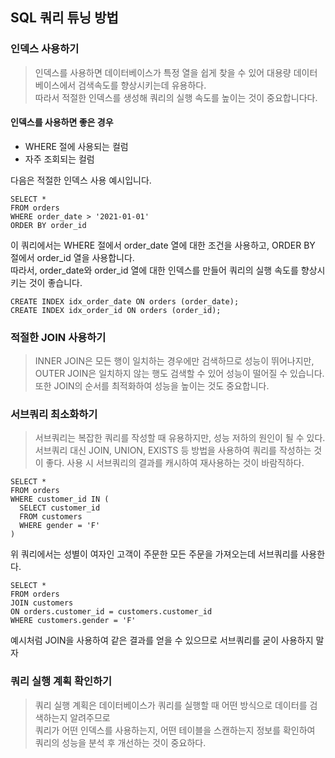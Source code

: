 ## SQL 쿼리 튜닝 방법

### 인덱스 사용하기
> 인덱스를 사용하면 데이터베이스가 특정 열을 쉽게 찾을 수 있어 대용량 데이터베이스에서 검색속도를 향상시키는데 유용하다. <br>
> 따라서 적절한 인덱스를 생성해 쿼리의 실행 속도를 높이는 것이 중요합니다다.<br>

#### 인덱스를 사용하면 좋은 경우
* WHERE 절에 사용되는 컬럼
* 자주 조회되는 컬럼
  
다음은 적절한 인덱스 사용 예시입니다.
```query
SELECT *
FROM orders
WHERE order_date > '2021-01-01'
ORDER BY order_id
```
이 쿼리에서는 WHERE 절에서 order_date 열에 대한 조건을 사용하고, ORDER BY 절에서 order_id 열을 사용합니다. <br>
따라서, order_date와 order_id 열에 대한 인덱스를 만들어 쿼리의 실행 속도를 향상시키는 것이 좋습니다.

```query
CREATE INDEX idx_order_date ON orders (order_date);
CREATE INDEX idx_order_id ON orders (order_id);
```

### 적절한 JOIN 사용하기
> INNER JOIN은 모든 행이 일치하는 경우에만 검색하므로 성능이 뛰어나지만, <br>
> OUTER JOIN은 일치하지 않는 행도 검색할 수 있어 성능이 떨어질 수 있습니다. <br>
> 또한 JOIN의 순서를 최적화하여 성능을 높이는 것도 중요합니다.

### 서브쿼리 최소화하기
> 서브쿼리는 복잡한 쿼리를 작성할 때 유용하지만, 성능 저하의 원인이 될 수 있다. <br>
> 서브쿼리 대신 JOIN, UNION, EXISTS 등 방법을 사용하여 쿼리를 작성하는 것이 좋다.
> 사용 시 서브쿼리의 결과를 캐시하여 재사용하는 것이 바람직하다. 

```query
SELECT *
FROM orders
WHERE customer_id IN (
  SELECT customer_id
  FROM customers
  WHERE gender = 'F'
)
```
위 쿼리에서는 성별이 여자인 고객이 주문한 모든 주문을 가져오는데 서브쿼리를 사용한다.

```query
SELECT *
FROM orders
JOIN customers
ON orders.customer_id = customers.customer_id
WHERE customers.gender = 'F'
```
예시처럼 JOIN을 사용하여 같은 결과를 얻을 수 있으므로 서브쿼리를 굳이 사용하지 말자

### 쿼리 실행 계획 확인하기
> 쿼리 실행 계획은 데이터베이스가 쿼리를 실행할 때 어떤 방식으로 데이터를 검색하는지 알려주므로<br>
> 쿼리가 어떤 인덱스를 사용하는지, 어떤 테이블을 스캔하는지 정보를 확인하여 쿼리의 성능을 분석 후 개선하는 것이 중요하다.
 

